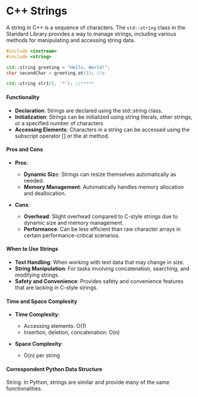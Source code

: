 # C++ Strings

A string in C++ is a sequence of characters. The `std::string` class in the Standard Library provides a way to manage strings, including various methods for manipulating and accessing string data.

```cpp
#include <iostream>
#include <string>

std::string greeting = "Hello, World!";
char secondChar = greeting.at(1); //e

std::string str1(5, '*'); //*****
```

#### Functionality
- **Declaration**: Strings are declared using the std::string class.
- **Initialization**: Strings can be initialized using string literals, other strings, or a specified number of characters
- **Accessing Elements**: Characters in a string can be accessed using the subscript operator [] or the at method.

#### Pros and Cons 
- **Pros**:

    - **Dynamic Siz**e: Strings can resize themselves automatically as needed.
    - **Memory Management**: Automatically handles memory allocation and deallocation.

- **Cons**:

    - **Overhead**: Slight overhead compared to C-style strings due to dynamic size and memory management.
    - **Performance**: Can be less efficient than raw character arrays in certain performance-critical scenarios.

#### When to Use Strings
- **Text Handling**: When working with text data that may change in size.
- **String Manipulation**: For tasks involving concatenation, searching, and modifying strings.
- **Safety and Convenience**: Provides safety and convenience features that are lacking in C-style strings.

#### Time and Space Complexity
- **Time Complexity**:

    - Accessing elements: O(1)
    - Insertion, deletion, concatenation: O(n)

- **Space Complexity**:
    - O(n) per string

#### Correspondent Python Data Structure
String. In Python, strings are similar and provide many of the same functionalities.